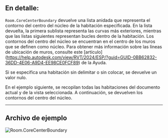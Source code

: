 ## En detalle:
`Room.CoreCenterBoundary` devuelve una lista anidada que representa el contorno del centro del núcleo de la habitación especificada. En la lista devuelta, la primera sublista representa las curvas más exteriores, mientras que las listas siguientes representan bucles dentro de la habitación. Los contornos del centro del núcleo se encuentran en el centro de los muros que se definen como núcleo. Para obtener más información sobre las líneas de ubicación de muros, consulte este [artículo] (https://help.autodesk.com/view/RVT/2024/ESP/?guid=GUID-0BB62832-36DD-4E06-A9D4-EE98CE0FCF89) de la Ayuda.

Si se especifica una habitación sin delimitar o sin colocar, se devuelve un valor nulo.

En el ejemplo siguiente, se recopilan todas las habitaciones del documento actual y de la vista seleccionada. A continuación, se devuelven los contornos del centro del núcleo.
___
## Archivo de ejemplo

![Room.CoreCenterBoundary](./Revit.Elements.Room.CoreCenterBoundary_img.jpg)
